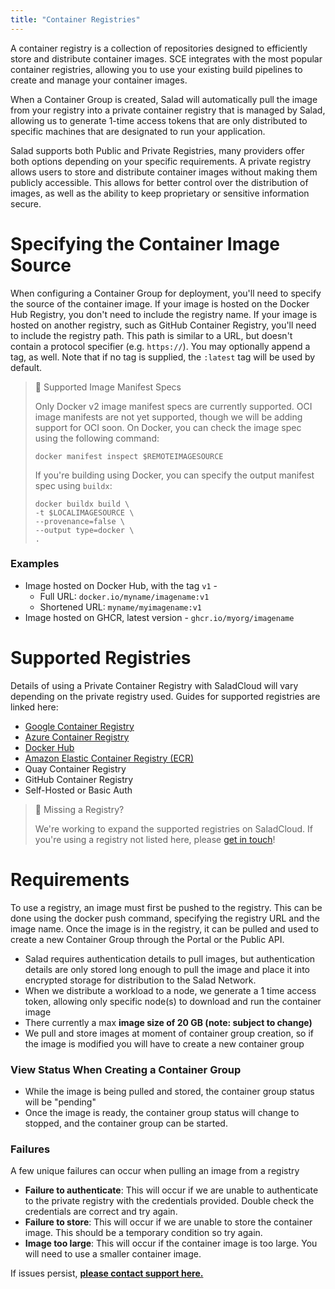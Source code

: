 ```yaml
---
title: "Container Registries"
---
```


A container registry is a collection of repositories designed to efficiently store and distribute container images. SCE integrates with the most popular container registries, allowing you to use your existing build pipelines to create and manage your container images.

When a Container Group is created, Salad will automatically pull the image from your registry into a private container registry that is managed by Salad, allowing us to generate 1-time access tokens that are only distributed to specific machines that are designated to run your application.

Salad supports both Public and Private Registries, many providers offer both options depending on your specific requirements. A private registry allows users to store and distribute container images without making them publicly accessible. This allows for better control over the distribution of images, as well as the ability to keep proprietary or sensitive information secure.

# Specifying the Container Image Source

When configuring a Container Group for deployment, you'll need to specify the source of the container image. If your image is hosted on the Docker Hub Registry, you don't need to include the registry name. If your image is hosted on another registry, such as GitHub Container Registry, you'll need to include the registry path. This path is similar to a URL, but doesn't contain a protocol specifier (e.g. `https://`). You may optionally append a tag, as well. Note that if no tag is supplied, the `:latest` tag will be used by default.

> 📘 Supported Image Manifest Specs
>
> Only Docker v2 image manifest specs are currently supported. OCI image manifests are not yet supported, though we will be adding support for OCI soon. On Docker, you can check the image spec using the following command:
>
> ```Text shell
> docker manifest inspect $REMOTEIMAGESOURCE
> ```
>
> If you're building using Docker, you can specify the output manifest spec using `buildx`:
>
> ```Text shell
> docker buildx build \
> -t $LOCALIMAGESOURCE \
> --provenance=false \
> --output type=docker \
> .
> ```

### Examples

- Image hosted on Docker Hub, with the tag `v1` -
  - Full URL: `docker.io/myname/imagename:v1`
  - Shortened URL: `myname/myimagename:v1`
- Image hosted on GHCR, latest version - `ghcr.io/myorg/imagename`

# Supported Registries

Details of using a Private Container Registry with SaladCloud will vary depending on the private registry used. Guides for supported registries are linked here:

- [Google Container Registry](https://docs.salad.com/docs/json-key)
- [Azure Container Registry](https://docs.salad.com/docs/azure-cloud-services)
- [Docker Hub ](https://docs.salad.com/docs/dockerhub-1)
- [Amazon Elastic Container Registry (ECR)](https://docs.salad.com/docs/amazon-elastic-container-service-amazon-ecs)
- Quay Container Registry
- GitHub Container Registry
- Self-Hosted or Basic Auth

> 👀 Missing a Registry?
>
> We're working to expand the supported registries on SaladCloud. If you're using a registry not listed here, please [get in touch](mailto:cloud@salad.com)!

# Requirements

To use a registry, an image must first be pushed to the registry. This can be done using the docker push command, specifying the registry URL and the image name. Once the image is in the registry, it can be pulled and used to create a new Container Group through the Portal or the Public API.

- Salad requires authentication details to pull images, but authentication details are only stored long enough to pull the image and place it into encrypted storage for distribution to the Salad Network.
- When we distribute a workload to a node, we generate a 1 time access token, allowing only specific node(s) to download and run the container image
- There currently a max **image size of 20 GB (note: subject to change)**
- We pull and store images at moment of container group creation, so if the image is modified you will have to create a new container group

### View Status When Creating a Container Group

- While the image is being pulled and stored, the container group status will be "pending"
- Once the image is ready, the container group status will change to stopped, and the container group can be started.

### Failures

A few unique failures can occur when pulling an image from a registry

- **Failure to authenticate**: This will occur if we are unable to authenticate to the private registry with the credentials provided. Double check the credentials are correct and try again.
- **Failure to store**: This will occur if we are unable to store the container image. This should be a temporary condition so try again.
- **Image too large**: This will occur if the container image is too large. You will need to use a smaller container image.

If issues persist, **[please contact support here. ](mailto:cloud@salad.com)**
